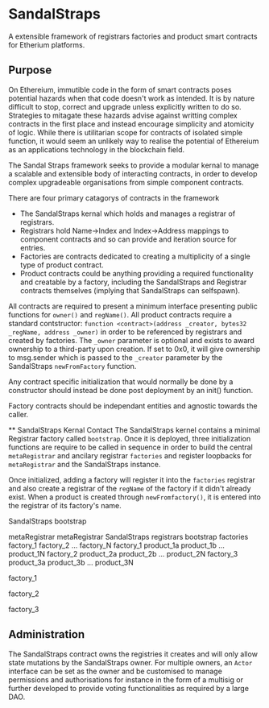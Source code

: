 # SandalStraps
A extensible framework of registrars factories and product smart contracts for Etherium platforms.

## Purpose
On Ethereium, immutible code in the form of smart contracts poses potential hazards when that code doesn't work as intended. It is by nature difficult to stop, correct and upgrade unless explicitly written to do so.  Strategies to mitagate these hazards advise against writting complex contracts in the first place and instead encourage simplicity and atomicity of logic.  While there is utilitarian scope for contracts
of isolated simple function, it would seem an unlikely way to realise the potential of Ethereium as an applications technology in the blockchain field.

The Sandal Straps framework seeks to provide a modular kernal to manage a scalable and extensible body of interacting contracts, in order to develop complex upgradeable organisations from simple component contracts.

There are four primary catagorys of contracts in the framework
* The SandalStraps kernal which holds and manages a registrar of registrars.
* Registrars hold Name->Index and Index->Address mappings to component contracts and so can provide and iteration source for entries.
* Factories are contracts dedicated to creating a multiplicity of a single type of product contract.
* Product contracts could be anything providing a required functionality and creatable by a factory, including the SandalStraps and Registrar contracts themselves (implying that SandalStraps can selfspawn).

All contracts are required to present a minimum interface presenting public functions for `owner()` and `regName()`.
All product contracts require a standard contstructor:
    `function <contract>(address _creator, bytes32 _regName, address _owner)` 
in order to be referenced by registrars and created by factories. 
The `_owner` parameter is optional and exists to award ownership to a third-party upon creation.  If set to 0x0, it will give ownership to msg.sender which is passed to the `_creator` parameter by the SandalStraps `newFromFactory` function.

Any contract specific initialization that would normally be done by a constructor should instead be done post deployment by an init() function.

Factory contracts should be independant entities and agnostic towards the caller. 

** SandalStraps Kernal Contact
The SandalStraps kernel contains a minimal Registrar factory called `bootstrap`.  Once it is deployed, three initialization functions are require to be called in sequence in order to build the central `metaRegistrar` and ancilary registrar `factories` and register loopbacks for `metaRegistrar` and the SandalStraps instance.

Once initialized, adding a factory will register it into the `factories` registrar and also create a registrar of the `regName` of the factory if it didn't already exist.  When a product is created through `newFromfactory()`, it is entered into the registrar of its factory's name.

SandalStraps
    bootstrap

metaRegistrar
    metaRegistrar
    SandalStraps
    registrars
    	bootstrap
    factories
        factory_1
        factory_2
        ...
        factory_N
    factory_1
        product_1a
        product_1b
        ...
        product_1N
    factory_2
        product_2a
        product_2b
        ...
        product_2N
    factory_3
        product_3a
        product_3b
        ...
        product_3N

factory_1

factory_2

factory_3

## Administration

The SandalStraps contract owns the registries it creates and will only allow state mutations by the SandalStraps owner.  For multiple owners, an `Actor` interface can be set as the owner and be customised to manage permissions and authorisations for instance in the form of a multisig or further developed to provide voting functionalities as required by a large DAO.